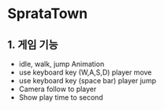 # SprataTown

## 1. 게임 기능
- idle, walk, jump Animation
- use keyboard key (W,A,S,D) player move
- use keyboard key (space bar) player jump
- Camera follow to player
- Show play time to second
